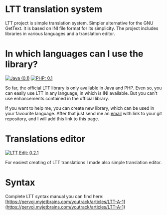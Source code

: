 # LTT translation system

LTT project is simple translation system. Simpler alternative for the GNU GetText. It is based on INI file format for its simplicity. The project includes libraries in various languages and a translation editor.

# In which languages can I use the library?

[![Java (0.1)](https://img.shields.io/badge/Java-0.1-red?logo=java&logoColor=red)](https://github.com/pervoj/ltt-java-library/releases/latest) [![PHP: 0.1](https://img.shields.io/badge/PHP-0.1-blue?logo=php&logoColor=blue)](https://github.com/pervoj/ltt-php-library/releases/latest) 

So far, the official LTT library is only available in Java and PHP. Even so, you can easily use LTT in any language, in which is INI available. But you can't use enhancements contained in the official library.

If you want to help me, you can create new library, which can be used in your favourite language. After that just send me an [email](mailto:pervoj@gmx.com) with link to your git repository, and I will add this link to this page.

# Translations editor

[![LTT Edit: 0.2.1](https://img.shields.io/badge/LTT%20Edit-0.2.1-yellow?logo=data:image/png;base64,iVBORw0KGgoAAAANSUhEUgAAAA4AAAAOCAQAAAC1QeVaAAAACXBIWXMAAA7DAAAOwwHHb6hkAAAAGXRFWHRTb2Z0d2FyZQB3d3cuaW5rc2NhcGUub3Jnm+48GgAAAMpJREFUGBltwTErhAEYAOC3Y3AlzLp/IBabUakrKQPpNnU5JXIGzi0Wi818GQyKnyCjLIYvdRnYGCSJyHB1RQ9nuc+d54kWuxJb8R9Z7xoe9UQ3BawhH92cupHx4Dg6GfbpReJNw2D8ZRNL5q2jpC9+GNcbLRasxC8b9lwYsujKrEp0UlXQVHfty0y0GVCzo9+tslGTxqJNVkXdtFf3niVKkSanrqzmyLmSuUiTc+fAticfqoqRZkrTvhOXDp3JR5oRE1Yty8ooqnwDFvmbCPPEQ1UAAAAASUVORK5CYII=)](https://github.com/pervoj/ltt-edit/releases/latest)

For easiest creating of LTT translations I made also simple translation editor.

# Syntax

Complete LTT syntax manual you can find here: [https://pervoj.myjetbrains.com/youtrack/articles/LTT-A-1](https://pervoj.myjetbrains.com/youtrack/articles/LTT-A-1)
